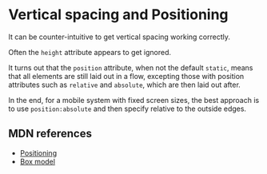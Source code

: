 # Vertical spacing and Positioning

It can be counter-intuitive to get vertical spacing working correctly.

Often the `height` attribute appears to get ignored.

It turns out that the `position` attribute, when not the default `static`, means
that all elements are still laid out in a flow, excepting those with position
attributes such as `relative` and `absolute`, which are then laid out after.

In the end, for a mobile system with fixed screen sizes, the best approach
is to use `position:absolute` and then specify relative to the outside edges.

## MDN references

* [Positioning](https://developer.mozilla.org/en-US/docs/Web/CSS/position)
* [Box model](https://developer.mozilla.org/en-US/docs/Web/CSS/CSS_Box_Model/Introduction_to_the_CSS_box_model)
